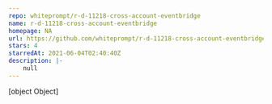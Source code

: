 ```yaml
---
repo: whiteprompt/r-d-11218-cross-account-eventbridge
name: r-d-11218-cross-account-eventbridge
homepage: NA
url: https://github.com/whiteprompt/r-d-11218-cross-account-eventbridge
stars: 4
starredAt: 2021-06-04T02:40:40Z
description: |-
    null
---
```


[object Object]
